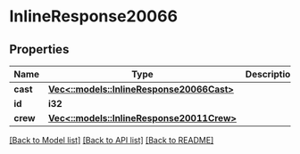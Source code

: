 # InlineResponse20066

## Properties

Name | Type | Description | Notes
------------ | ------------- | ------------- | -------------
**cast** | [**Vec<::models::InlineResponse20066Cast>**](inline_response_200_66_cast.md) |  | [optional] 
**id** | **i32** |  | [optional] 
**crew** | [**Vec<::models::InlineResponse20011Crew>**](inline_response_200_11_crew.md) |  | [optional] 

[[Back to Model list]](../README.md#documentation-for-models) [[Back to API list]](../README.md#documentation-for-api-endpoints) [[Back to README]](../README.md)


